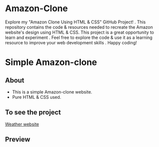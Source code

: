 # Amazon-Clone
Explore my "Amazon Clone Using HTML &amp; CSS" GitHub Project! . This repository contains the code &amp; resources needed to recreate the Amazon website's design using HTML &amp; CSS. This project is a great opportunity to learn and experiment . Feel free to explore the code &amp; use it as a learning resource to improve your web development skills . Happy coding!

# Simple Amazon-clone

## About
 - This is a simple Amazon-clone website.
 -  Pure HTML & CSS used.

## To see the project
[Weather website](https://athar-ansari.github.io/Amazon-Clone/)

## Preview

